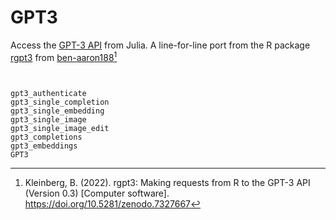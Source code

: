 # GPT3

Access the [GPT-3 API](https://beta.openai.com/docs/introduction/overview) from Julia. A line-for-line port from the R package [rgpt3](https://github.com/ben-aaron188/rgpt3) from [ben-aaron188](https://github.com/ben-aaron188)[^1]

```@contents
```



```@docs

gpt3_authenticate
gpt3_single_completion
gpt3_single_embedding
gpt3_single_image
gpt3_single_image_edit
gpt3_completions
gpt3_embeddings
GPT3
```


[^1]: Kleinberg, B. (2022). rgpt3: Making requests from R to the GPT-3 API (Version 0.3) [Computer software]. https://doi.org/10.5281/zenodo.7327667
